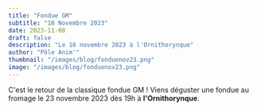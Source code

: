 ```yaml
---
title: "Fondue GM"
subtitle: "16 Novembre 2023"
date: 2023-11-08
draft: false
description: "Le 16 novembre 2023 à l'Ornithorynque"
author: "Pôle Anim'"
thumbnail: "/images/blog/fonduenov23.png"
image: "/images/blog/fonduenov23.png"
---
```

C'est le retour de la classique fondue GM !
Viens déguster une fondue au fromage le 23 novembre 2023 dès 19h à **l'Ornithorynque**.
